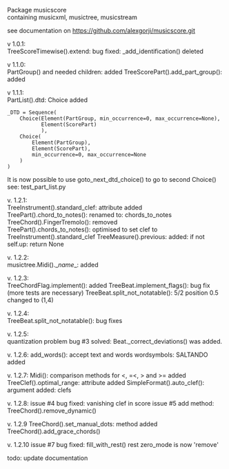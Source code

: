 Package musicscore  
containing musicxml, musictree, musicstream

see documentation on
https://github.com/alexgorji/musicscore.git  


v 1.0.1:  
TreeScoreTimewise().extend: bug fixed: \_add_identification() deleted

v 1.1.0:  
PartGroup() and needed children: added 
TreeScorePart().add_part_group(): added

v 1.1.1:  
PartList().dtd: Choice added 

    _DTD = Sequence(
        Choice(Element(PartGroup, min_occurrence=0, max_occurrence=None),
               Element(ScorePart)
               ),
        Choice(
            Element(PartGroup),
            Element(ScorePart),
            min_occurrence=0, max_occurrence=None
        )
    )
It is now possible to use goto_next_dtd_choice() to go to second Choice()  
see: test_part_list.py


v. 1.2.1:   
TreeInstrument().standard_clef: attribute added  
TreePart().chord_to_notes(): renamed to: chords_to_notes  
TreeChord().FingerTremolo(): removed  
TreePart().chords_to_notes(): optimised to set clef to TreeInstrument().standard_clef
TreeMeasure().previous: added: if not self.up: return None

v. 1.2.2:  
musictree.Midi().\__name__: added

v. 1.2.3:   
TreeChordFlag.implement(): added
TreeBeat.implement_flags(): bug fix (more tests are necessary)
TreeBeat.split_not_notatable(): 5/2 position 0.5 changed to (1,4)

v. 1.2.4:  
TreeBeat.split_not_notatable(): bug fixes

v. 1.2.5:  
quantization problem bug #3 solved: Beat._correct_deviations() was added.

v. 1.2.6:
add_words(): accept text and words
wordsymbols: SALTANDO added


v. 1.2.7:
Midi(): comparison methods for <, =<, > and >= added
TreeClef().optimal_range: attribute added
SimpleFormat().auto_clef(): argument added: clefs


v. 1.2.8:
issue #4 bug fixed: vanishing clef in score
issue #5
add method: TreeChord().remove_dynamic() 

v. 1.2.9
TreeChord().set_manual_dots: method added
TreeChord().add_grace_chords()

v. 1.2.10
issue #7 bug fixed: fill_with_rest() rest zero_mode is now 'remove'

todo:
update documentation
